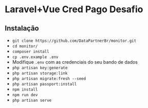 # Laravel+Vue Cred Pago Desafio 

## Instalação

- `git clone https://github.com/DataPartnerBr/monitor.git`
- `cd monitor/`
- `composer install`
- `cp .env.example .env`
- Modifique `.env` com as credenciais do seu bando de dados
- `php artisan key:generate`
- `php artisan storage:link`
- `php artisan migrate:fresh --seed`
- `php artisan passport:install`
- `npm install`
- `npm run dev`
- `php artisan serve`

